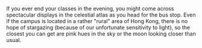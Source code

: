 If you ever end your classes in the evening, you might come across spectacular displays in the celestial atlas as you head for the bus stop.
Even if the campus is located in a rather "rural" area of Hong Kong, there is no hope of stargazing (because of our unfortunate sensitivity to light), so the closest you can get are pink hues in the sky or the moon looking closer than usual.
